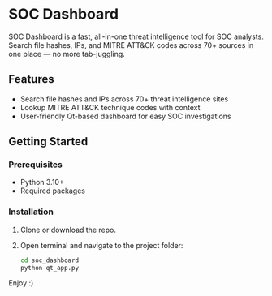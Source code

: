 # SOC Dashboard

SOC Dashboard is a fast, all-in-one threat intelligence tool for SOC analysts.  
Search file hashes, IPs, and MITRE ATT&CK codes across 70+ sources in one place — no more tab-juggling.

## Features

- Search file hashes and IPs across 70+ threat intelligence sites  
- Lookup MITRE ATT&CK technique codes with context  
- User-friendly Qt-based dashboard for easy SOC investigations

## Getting Started

### Prerequisites

- Python 3.10+  
- Required packages 

### Installation

1. Clone or download the repo.

2. Open terminal and navigate to the project folder:
   ```bash
   cd soc_dashboard
   python qt_app.py

   
Enjoy :) 
